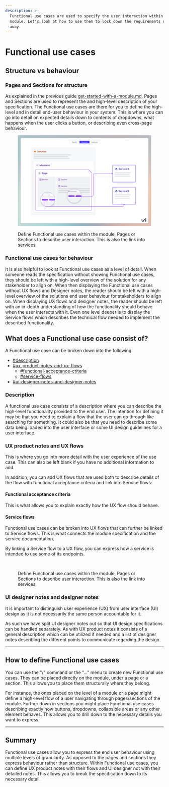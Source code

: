```yaml
---
description: >-
  Functional use cases are used to specify the user interaction within your
  module. Let's look at how to use them to lock down the requirements right
  away.
---
```


# Functional use cases

## Structure vs behaviour

### Pages and Sections for structure

As explained in the previous guide [get-started-with-a-module.md](get-started-with-a-module.md "mention"), Pages and Sections are used to represent the  and high-level description of your specification. The Functional use cases are there for you to define the high-level and in detail end-user behaviour in your system. This is where you can go into detail on expected details down to contents of dropdowns, what happens when the user clicks a button, or describing even cross-page behaviour.

<figure><img src="../../.gitbook/assets/Concept - new.png" alt=""><figcaption><p>Define Functional use cases within the module, Pages or Sections to describe user interaction. This is also the link into services.</p></figcaption></figure>

### Functional use cases for behaviour

It is also helpful to look at Functional use cases as a level of detail. When someone reads the specification without showing Functional use cases, they should be left with a high-level overview of the solution for any stakeholder to align on. When then displaying the Functional use cases without UX flows and Designer notes, the reader should be left with a high-level overview of the solutions end user behaviour for stakeholders to align on. When displaying UX flows and designer notes, the reader should be left with an in-depth understanding of how the functionality should behave when the user interacts with it. Even one level deeper is to display the Service flows which describes the technical flow needed to implement the described functionality.



## What does a Functional use case consist of?

A Functional use case can be broken down into the following:

* [#description](functional-use-cases.md#description "mention")
* [#ux-product-notes-and-ux-flows](functional-use-cases.md#ux-product-notes-and-ux-flows "mention")
  * [#functional-acceptance-criteria](functional-use-cases.md#functional-acceptance-criteria "mention")
  * [#service-flows](functional-use-cases.md#service-flows "mention")
* [#ui-designer-notes-and-designer-notes](functional-use-cases.md#ui-designer-notes-and-designer-notes "mention")

### Description

A functional use case consists of a description where you can describe the high-level functionality provided to the end user. The intention for defining it may be that you need to explain a flow that the user can go through like searching for something. It could also be that you need to describe some data being loaded into the user interface or some UI design guidelines for a user interface.



### UX product notes and UX flows

This is where you go into more detail with the user experience of the use case. This can also be left blank if you have no additional information to add.&#x20;

In addition, you can add UX flows that are used both to describe details of the flow with functional acceptance criteria and link into Service flows:

#### Functional acceptance criteria

This is what allows you to explain exactly how the UX flow should behave.&#x20;

#### Service flows

Functional use cases can be broken into UX flows that can further be linked to Service flows. This is what connects the module specification and the service documentation.

By linking a Service flow to a UX flow, you can express how a service is intended to use some of its endpoints.

<figure><img src="../../.gitbook/assets/image.avif" alt=""><figcaption><p>Define Functional use cases within the module, Pages or Sections to describe user interaction. This is also the link into services.</p></figcaption></figure>



### UI designer notes and designer notes

It is important to distinguish user experience (UX) from user interface (UI) design as it is not necessarily the same person accountable for it.&#x20;

As such we have split UI designer notes out so that UI design specifications can be handled separately. As with UX product notes it consists of a general description which can be utilized if needed and a list of designer notes describing the different points to communicate regarding the design.



***

## How to define Functional use cases

You can use the "/" command or the "..." menu to create new Functional use cases. They can be placed directly on the module, under a page or a section. This allows you to place them structurally where they belong.&#x20;

For instance, the ones placed on the level of a module or a page might define a high-level flow of a user navigating through pages/sections of the module. Further down in sections you might place Functional use cases describing exactly how buttons, dropdowns, collapsible areas or any other element behaves. This allows you to drill down to the necessary details you want to express.



***

## Summary

Functional use cases allow you to express the end user behaviour using multiple levels of granularity. As opposed to the pages and sections they express behaviour rather than structure. Within Functional use cases, you can define UX product notes with their flows and UI designer not with their detailed notes. This allows you to break the specification down to its necessary detail.
